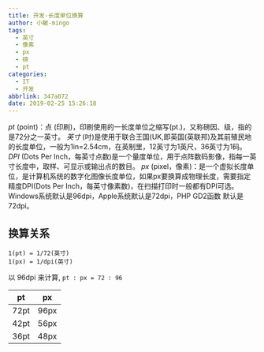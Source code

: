 ```yaml
---
title: 开发-长度单位换算
author: 小敏-mingo
tags:
  - 英寸
  - 像素
  - px
  - 磅
  - pt
categories:
  - IT
  - 开发
abbrlink: 347a072
date: 2019-02-25 15:26:18
---
```

*pt* (point)：点 (印刷)，印刷使用的一长度单位之缩写(pt.)，又称磅因、级，指的是72分之一英寸。
*英寸* (吋)是使用于联合王国(UK,即英国(英联邦)及其前殖民地的长度单位，一般为1in=2.54cm，在英制里，12英寸为1英尺，36英寸为1码。
*DPI* (Dots Per Inch，每英寸点数)是一个量度单位，用于点阵数码影像，指每一英寸长度中，取样、可显示或输出点的数目。
*px* (pixel，像素)：是一个虚拟长度单位，是计算机系统的数字化图像长度单位，如果px要换算成物理长度，需要指定精度DPI(Dots Per Inch，每英寸像素数)，在扫描打印时一般都有DPI可选。Windows系统默认是96dpi，Apple系统默认是72dpi，PHP GD2函数 默认是72dpi。
<!-- more -->

## 换算关系
```
1(pt) = 1/72(英寸)
1(px) = 1/dpi(英寸)
```

以 96dpi 来计算, `pt : px = 72 : 96`

| pt | px |
|---|---|
| 72pt | 96px|
| 42pt | 56px|
| 36pt | 48px|
